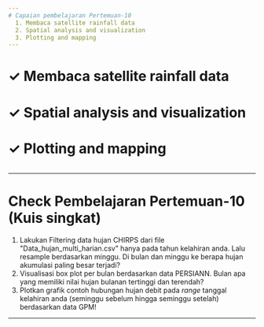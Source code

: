 ```yaml
---
# Capaian pembelajaran Pertemuan-10
  1. Membaca satellite rainfall data
  2. Spatial analysis and visualization 
  3. Plotting and mapping
---
```


<h1>&#x2713; Membaca satellite rainfall data </h1>

<h1>&#x2713; Spatial analysis and visualization  </h1>

<h1>&#10003; Plotting and mapping </h1>

```{python}

```

---
# Check Pembelajaran Pertemuan-10 (Kuis singkat)
  1. Lakukan Filtering data hujan CHIRPS dari file "Data_hujan_multi_harian.csv" hanya pada tahun kelahiran anda. Lalu resample berdasarkan minggu. Di bulan dan minggu ke berapa hujan akumulasi paling besar terjadi?
  2. Visualisasi box plot per bulan berdasarkan data PERSIANN. Bulan apa yang memiliki nilai hujan bulanan tertinggi dan terendah?
  3. Plotkan grafik contoh hubungan hujan debit pada _range_ tanggal kelahiran anda (seminggu sebelum hingga seminggu setelah) berdasarkan data GPM!  
---

